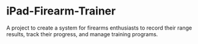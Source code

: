 iPad-Firearm-Trainer
====================

A project to create a system for firearms enthusiasts to record their range results, track their progress, and manage training programs.